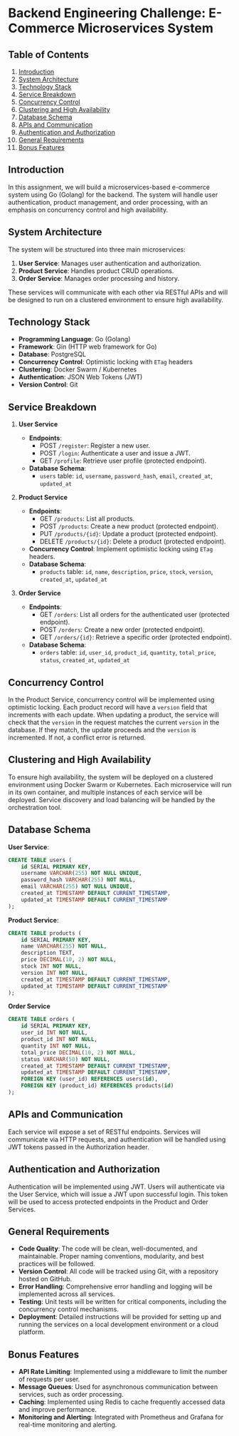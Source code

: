 # Backend Engineering Challenge: E-Commerce Microservices System

## Table of Contents
1. [Introduction](#introduction)
2. [System Architecture](#system-architecture)
3. [Technology Stack](#technology-stack)
4. [Service Breakdown](#service-breakdown)
5. [Concurrency Control](#concurrency-control)
6. [Clustering and High Availability](#clustering-and-high-availability)
7. [Database Schema](#database-schema)
8. [APIs and Communication](#apis-and-communication)
9. [Authentication and Authorization](#authentication-and-authorization)
10. [General Requirements](#general-requirements)
11. [Bonus Features](#bonus-features)

## Introduction

In this assignment, we will build a microservices-based e-commerce system using Go (Golang) for the backend. The system will handle user authentication, product management, and order processing, with an emphasis on concurrency control and high availability.

## System Architecture

The system will be structured into three main microservices:
1. **User Service**: Manages user authentication and authorization.
2. **Product Service**: Handles product CRUD operations.
3. **Order Service**: Manages order processing and history.

These services will communicate with each other via RESTful APIs and will be designed to run on a clustered environment to ensure high availability.

## Technology Stack

- **Programming Language**: Go (Golang)
- **Framework**: Gin (HTTP web framework for Go)
- **Database**: PostgreSQL
- **Concurrency Control**: Optimistic locking with `ETag` headers
- **Clustering**: Docker Swarm / Kubernetes
- **Authentication**: JSON Web Tokens (JWT)
- **Version Control**: Git

## Service Breakdown

1. **User Service**
    - **Endpoints**:
        - POST `/register`: Register a new user.
        - POST `/login`: Authenticate a user and issue a JWT.
        - GET `/profile`: Retrieve user profile (protected endpoint).
    - **Database Schema**:
        - `users` table: `id`, `username`, `password_hash`, `email`, `created_at`, `updated_at`

2. **Product Service**
    - **Endpoints**:
        - GET `/products`: List all products.
        - POST `/products`: Create a new product (protected endpoint).
        - PUT `/products/{id}`: Update a product (protected endpoint).
        - DELETE `/products/{id}`: Delete a product (protected endpoint).
    - **Concurrency Control**: Implement optimistic locking using `ETag` headers.
    - **Database Schema**:
        - `products` table: `id`, `name`, `description`, `price`, `stock`, `version`, `created_at`, `updated_at`

3. **Order Service**
    - **Endpoints**:
        - GET `/orders`: List all orders for the authenticated user (protected endpoint).
        - POST `/orders`: Create a new order (protected endpoint).
        - GET `/orders/{id}`: Retrieve a specific order (protected endpoint).
    - **Database Schema**:
        - `orders` table: `id`, `user_id`, `product_id`, `quantity`, `total_price`, `status`, `created_at`, `updated_at`

## Concurrency Control

In the Product Service, concurrency control will be implemented using optimistic locking. Each product record will have a `version` field that increments with each update. When updating a product, the service will check that the `version` in the request matches the current `version` in the database. If they match, the update proceeds and the `version` is incremented. If not, a conflict error is returned.

## Clustering and High Availability

To ensure high availability, the system will be deployed on a clustered environment using Docker Swarm or Kubernetes. Each microservice will run in its own container, and multiple instances of each service will be deployed. Service discovery and load balancing will be handled by the orchestration tool.

## Database Schema

**User Service**:
```sql
CREATE TABLE users (
    id SERIAL PRIMARY KEY,
    username VARCHAR(255) NOT NULL UNIQUE,
    password_hash VARCHAR(255) NOT NULL,
    email VARCHAR(255) NOT NULL UNIQUE,
    created_at TIMESTAMP DEFAULT CURRENT_TIMESTAMP,
    updated_at TIMESTAMP DEFAULT CURRENT_TIMESTAMP
);
```
**Product Service**:
```sql
CREATE TABLE products (
    id SERIAL PRIMARY KEY,
    name VARCHAR(255) NOT NULL,
    description TEXT,
    price DECIMAL(10, 2) NOT NULL,
    stock INT NOT NULL,
    version INT NOT NULL,
    created_at TIMESTAMP DEFAULT CURRENT_TIMESTAMP,
    updated_at TIMESTAMP DEFAULT CURRENT_TIMESTAMP
);
```
**Order Service**
```sql
CREATE TABLE orders (
    id SERIAL PRIMARY KEY,
    user_id INT NOT NULL,
    product_id INT NOT NULL,
    quantity INT NOT NULL,
    total_price DECIMAL(10, 2) NOT NULL,
    status VARCHAR(50) NOT NULL,
    created_at TIMESTAMP DEFAULT CURRENT_TIMESTAMP,
    updated_at TIMESTAMP DEFAULT CURRENT_TIMESTAMP,
    FOREIGN KEY (user_id) REFERENCES users(id),
    FOREIGN KEY (product_id) REFERENCES products(id)
);
```

## APIs and Communication
Each service will expose a set of RESTful endpoints. Services will communicate via HTTP requests, and authentication will be handled using JWT tokens passed in the Authorization header.

## Authentication and Authorization
Authentication will be implemented using JWT. Users will authenticate via the User Service, which will issue a JWT upon successful login. This token will be used to access protected endpoints in the Product and Order Services.

## General Requirements
- **Code Quality**: The code will be clean, well-documented, and maintainable. Proper naming conventions, modularity, and best practices will be followed.
- **Version Control**: All code will be tracked using Git, with a repository hosted on GitHub.
- **Error Handling**: Comprehensive error handling and logging will be implemented across all services.
- **Testing**: Unit tests will be written for critical components, including the concurrency control mechanisms.
- **Deployment**: Detailed instructions will be provided for setting up and running the services on a local development environment or a cloud platform.

## Bonus Features
- **API Rate Limiting**: Implemented using a middleware to limit the number of requests per user.
- **Message Queues**: Used for asynchronous communication between services, such as order processing.
- **Caching**: Implemented using Redis to cache frequently accessed data and improve performance.
- **Monitoring and Alerting**: Integrated with Prometheus and Grafana for real-time monitoring and alerting.

